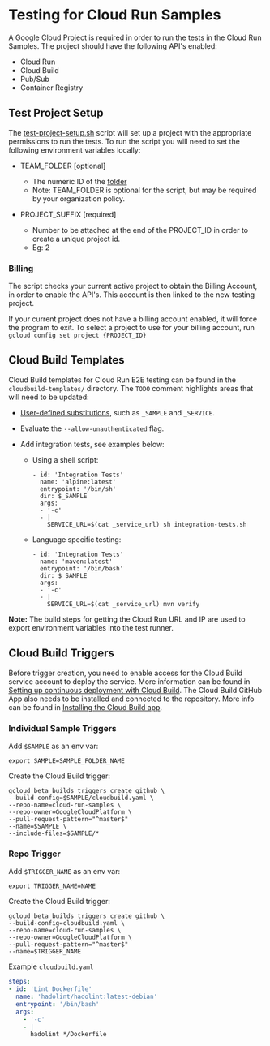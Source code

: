 # Testing for Cloud Run Samples

A Google Cloud Project is required in order to run the tests in the Cloud Run Samples. The project should have the following API's enabled:

* Cloud Run
* Cloud Build
* Pub/Sub
* Container Registry

## Test Project Setup

The [test-project-setup.sh](./test-project-setup.sh) script will set up a project with the appropriate permissions to run the tests.  To run the script you will need to set the following environment variables locally:

* TEAM_FOLDER [optional]
  * The numeric ID of the [folder](https://cloud.google.com/sdk/gcloud/reference/projects/create#--folder)
  * Note: TEAM_FOLDER is optional for the script, but may be required by your organization policy.

* PROJECT_SUFFIX [required]
  * Number to be attached at the end of the PROJECT_ID in order to create a unique project id.
  * Eg: 2

### Billing

The script checks your current active project to obtain the Billing Account, in order to enable the API's.  This account is then linked to the new testing project.

If your current project does not have a billing account enabled, it will force the program to exit. To select a project to use for your billing account, run ` gcloud config set project {PROJECT_ID}`

## Cloud Build Templates

Cloud Build templates for Cloud Run E2E testing can be found in the
`cloudbuild-templates/` directory. The `TODO` comment highlights areas that will
need to be updated:

* [User-defined substitutions][sub], such as `_SAMPLE` and `_SERVICE`.

* Evaluate the `--allow-unauthenticated` flag.

* Add integration tests, see examples below:

  * Using a shell script:
    ```
    - id: 'Integration Tests'
      name: 'alpine:latest'
      entrypoint: '/bin/sh'
      dir: $_SAMPLE
      args:
      - '-c'
      - |
        SERVICE_URL=$(cat _service_url) sh integration-tests.sh
    ```

  * Language specific testing:
    ```
    - id: 'Integration Tests'
      name: 'maven:latest'
      entrypoint: '/bin/bash'
      dir: $_SAMPLE
      args:
      - '-c'
      - |
        SERVICE_URL=$(cat _service_url) mvn verify
    ```
**Note:** The build steps for getting the Cloud Run URL and IP are used to
export environment variables into the test runner.

## Cloud Build Triggers

Before trigger creation, you need to enable access for the Cloud Build service account to deploy the service. More information can be found in [Setting up continuous deployment with Cloud Build][access]. The Cloud Build GitHub App also needs to be installed and connected to the repository. More info can be found in [Installing the Cloud Build app][app].

### Individual Sample Triggers

Add `$SAMPLE` as an env var:
```shell
export SAMPLE=SAMPLE_FOLDER_NAME
```

Create the Cloud Build trigger:
```shell
gcloud beta builds triggers create github \
--build-config=$SAMPLE/cloudbuild.yaml \
--repo-name=cloud-run-samples \
--repo-owner=GoogleCloudPlatform \
--pull-request-pattern="^master$"
--name=$SAMPLE \
--include-files=$SAMPLE/*
```

### Repo Trigger

Add `$TRIGGER_NAME` as an env var:
```shell
export TRIGGER_NAME=NAME
```

Create the Cloud Build trigger:
```shell
gcloud beta builds triggers create github \
--build-config=cloudbuild.yaml \
--repo-name=cloud-run-samples \
--repo-owner=GoogleCloudPlatform \
--pull-request-pattern="^master$"
--name=$TRIGGER_NAME
```

Example `cloudbuild.yaml`

```yaml
steps:
- id: 'Lint Dockerfile'
  name: 'hadolint/hadolint:latest-debian'
  entrypoint: '/bin/bash'
  args:
    - '-c'
    - |
      hadolint */Dockerfile
```

[access]: https://cloud.google.com/run/docs/continuous-deployment-with-cloud-build#continuous
[app]: https://cloud.google.com/cloud-build/docs/automating-builds/create-github-app-triggers#installing_the_cloud_build_app
[sub]: https://cloud.google.com/cloud-build/docs/configuring-builds/substitute-variable-values#using_user-defined_substitutions
